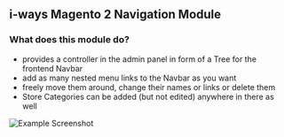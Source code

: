 ## i-ways Magento 2 Navigation Module

### What does this module do?

- provides a controller in the admin panel in form of a Tree for the frontend Navbar
- add as many nested menu links to the Navbar as you want
- freely move them around, change their names or links or delete them
- Store Categories can be added (but not edited) anywhere in there as well

![Example Screenshot](/view/adminhtml/web/images/documentation/example_screenshot.jpg)
